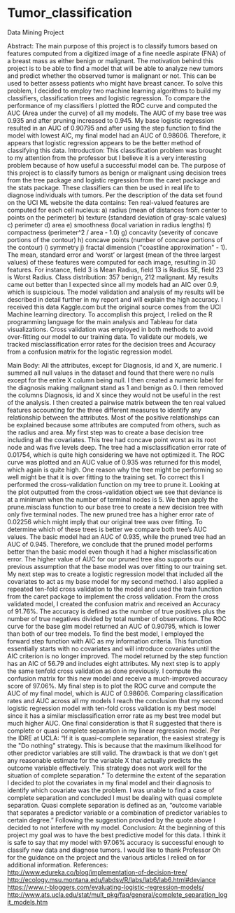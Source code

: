 # Tumor_classification

Data Mining Project

Abstract:  The main purpose of this project is to classify tumors based on features computed from a digitized image of a fine needle aspirate (FNA) of a breast mass as either benign or malignant. The motivation behind this project is to be able to find a model that will be able to analyze new tumors and predict whether the observed tumor is malignant or not.  This can be used to better assess patients who might have breast cancer.  To solve this problem, I decided to employ two machine learning algorithms to build my classifiers, classification trees and logistic regression.  To compare the performance of my classifiers I plotted the ROC curve and computed the AUC (Area under the curve) of all my models.  The AUC of my base tree was 0.935 and after pruning increased to 0.945.  My base logistic regression resulted in an AUC of 0.90795 and after using the step function to find the model with lowest AIC, my final model had an AUC of 0.98606.  Therefore, it appears that logistic regression appears to be the better method of classifying this data.
Introduction:  This classification problem was brought to my attention from the professor but I believe it is a very interesting problem because of how useful a successful model can be.  The purpose of this project is to classify tumors as benign or malignant using decision trees from the tree package and logistic regression from the caret package and the stats package.  These classifiers can then be used in real life to diagnose individuals with tumors.  Per the description of the data set found on the UCI ML website the data contains:
Ten real-valued features are computed for each cell nucleus: a) radius (mean of distances from center to points on the perimeter) b) texture (standard deviation of gray-scale values) c) perimeter d) area e) smoothness (local variation in radius lengths) f) compactness (perimeter^2 / area - 1.0) g) concavity (severity of concave portions of the contour) h) concave points (number of concave portions of the contour) i) symmetry j) fractal dimension ("coastline approximation" - 1). The mean, standard error and ‘worst’ or largest (mean of the three largest values) of these features were computed for each image, resulting in 30 features. For instance, field 3 is Mean Radius, field 13 is Radius SE, field 23 is Worst Radius.  Class distribution: 357 benign, 212 malignant.
My results came out better than I expected since all my models had an AIC over 0.9, which is suspicious.  The model validation and analysis of my results will be described in detail further in my report and will explain the high accuracy.  I received this data Kaggle.com but the original source comes from the UCI Machine learning directory.  To accomplish this project, I relied on the R programming language for the main analysis and Tableau for data visualizations.  Cross validation was employed in both methods to avoid over-fitting our model to our training data.  To validate our models, we tracked misclassification error rates for the decision trees and Accuracy from a confusion matrix for the logistic regression model.

Main Body:  All the attributes, except for Diagnosis, id and X, are numeric.  I summed all null values in the dataset and found that there were no nulls except for the entire X column being null.  I then created a numeric label for the diagnosis making malignant stand as 1 and benign as 0.  I then removed the columns Diagnosis, id and X since they would not be useful in the rest of the analysis. I then created a pairwise matrix between the ten real valued features accounting for the three different measures to identify any relationship between the attributes.  Most of the positive relationships can be explained because some attributes are computed from others, such as the radius and area.  My first step was to create a base decision tree including all the covariates.   This tree had concave point worst as its root node and was five levels deep.  The tree had a misclassification error rate of 0.01754, which is quite high considering we have not optimized it.  The ROC curve was plotted and an AUC value of 0.935 was returned for this model, which again is quite high.  One reason why the tree might be performing so well might be that it is over fitting to the training set.  To correct this I performed the cross-validation function on my tree to prune it.  Looking at the plot outputted from the cross-validation object we see that deviance is at a minimum when the number of terminal nodes is 5.  We then apply the prune.misclass function to our base tree to create a new decision tree with only five terminal nodes.   The new pruned tree has a higher error rate of 0.02256 which might imply that our original tree was over fitting.  To determine which of these trees is better we compare both tree’s AUC values.  The basic model had an AUC of 0.935, while the pruned tree had an AUC of 0.945.  Therefore, we conclude that the pruned model performs better than the basic model even though it had a higher misclassification error.  The higher value of AUC for our pruned tree also supports our previous assumption that the base model was over fitting to our training set.  My next step was to create a logistic regression model that included all the covariates to act as my base model for my second method.  I also applied a repeated ten-fold cross validation to the model and used the train function from the caret package to implement the cross validation.  From the cross validated model, I created the confusion matrix and received an Accuracy of 91.76%.  The accuracy is defined as the number of true positives plus the number of true negatives divided by total number of observations.  The ROC curve for the base glm model returned an AUC of 0.90795, which is lower than both of our tree models.  To find the best model, I employed the forward step function with AIC as my information criteria.  This function essentially starts with no covariates and will introduce covariates until the AIC criterion is no longer improved.  The model returned by the step function has an AIC of 56.79 and includes eight attributes.  My next step is to apply the same tenfold cross validation as done previously.  I compute the confusion matrix for this new model and receive a much-improved accuracy score of 97.06%.  My final step is to plot the ROC curve and compute the AUC of my final model, which is AUC of 0.98606.  Comparing classification rates and AUC across all my models I reach the conclusion that my second logistic regression model with ten-fold cross validation is my best model since it has a similar misclassification error rate as my best tree model but much higher AUC.  One final consideration is that R suggested that there is complete or quasi complete separation in my linear regression model.  Per the IDRE at UCLA: 
“If it is quasi-complete separation, the easiest strategy is the "Do nothing" strategy. This is because that the maximum likelihood for other predictor variables are still valid. The drawback is that we don't get any reasonable estimate for the variable X that actually predicts the outcome variable effectively.  This strategy does not work well for the situation of complete separation.”
To determine the extent of the separation I decided to plot the covariates in my final model and their diagnosis to identify which covariate was the problem.  I was unable to find a case of complete separation and concluded I must be dealing with quasi complete separation.  Quasi complete separation is defined as an, “outcome variable that separates a predictor variable or a combination of predictor variables to certain degree.”  Following the suggestion provided by the quote above I decided to not interfere with my model.
Conclusion:  At the beginning of this project my goal was to have the best predictive model for this data.  I think it is safe to say that my model with 97.06% accuracy is successful enough to classify new data and diagnose tumors.  I would like to thank Professor Oh for the guidance on the project and the various articles I relied on for additional information.
References:
http://www.edureka.co/blog/implementation-of-decision-tree/
http://ecology.msu.montana.edu/labdsv/R/labs/lab6/lab6.html#deviance
https://www.r-bloggers.com/evaluating-logistic-regression-models/
http://www.ats.ucla.edu/stat/mult_pkg/faq/general/complete_separation_logit_models.htm

  
                     


